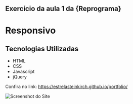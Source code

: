 ## Exercício da aula 1 da {Reprograma}

# Responsivo

## Tecnologias Utilizadas

* HTML
* CSS
* Javascript
* jQuery

Confira no link: https://estrelasteinkirch.github.io/portfolio/


![Screenshot do Site](https://estrelabootstrap.netlify.com/src/assets/card3.png)
